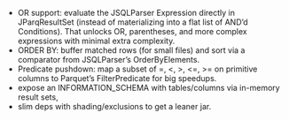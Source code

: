 - OR support: evaluate the JSQLParser Expression directly in JParqResultSet (instead of materializing into a flat list of AND’d Conditions). That unlocks OR, parentheses, and more complex expressions with minimal extra complexity.
- ORDER BY: buffer matched rows (for small files) and sort via a comparator from JSQLParser’s OrderByElements.
- Predicate pushdown: map a subset of =, <, >, <=, >= on primitive columns to Parquet’s FilterPredicate for big speedups.
- expose an INFORMATION_SCHEMA with tables/columns via in-memory result sets,
- slim deps with shading/exclusions to get a leaner jar.